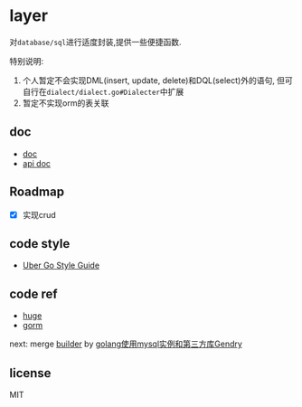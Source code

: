# layer

对`database/sql`进行适度封装,提供一些便捷函数.

特别说明:
1. 个人暂定不会实现DML(insert, update, delete)和DQL(select)外的语句, 但可自行在`dialect/dialect.go#Dialecter`中扩展
1. 暂定不实现orm的表关联

## doc
- [doc](/docs)
- [api doc](https://godoc.org/github.com/meilihao/layer)

## Roadmap

- [x] 实现crud

## code style
- [Uber Go Style Guide](https://github.com/uber-go/guide/blob/master/style.md)

## code ref
- [huge](https://github.com/cxr29/huge)
- [gorm](https://github.com/go-gorm/gorm)

next: merge [builder](https://github.com/didi/gendry/tree/master/builder) by [golang使用mysql实例和第三方库Gendry](https://zhuanlan.zhihu.com/p/140084175)

## license

MIT
